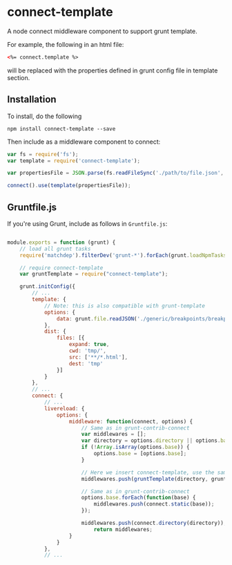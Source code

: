 connect-template
=============

A node connect middleware component to support grunt template.

For example, the following in an html file:

```html
<%= connect.template %>
```

will be replaced with the properties defined in grunt config file in template section.


Installation
------------
To install, do the following

```
npm install connect-template --save
```

Then include as a middleware component to connect:

```javascript
var fs = require('fs');
var template = require('connect-template');

var propertiesFile = JSON.parse(fs.readFileSync('./path/to/file.json', 'utf8'));

connect().use(template(propertiesFile));
```

Gruntfile.js
------------
If you're using Grunt, include as follows in `Gruntfile.js`:

```javascript

module.exports = function (grunt) {
    // load all grunt tasks
    require('matchdep').filterDev('grunt-*').forEach(grunt.loadNpmTasks);

    // require connect-template
    var gruntTemplate = require("connect-template");

    grunt.initConfig({
        // ...
        template: {
            // Note: this is also compatible with grunt-template
            options: {
                data: grunt.file.readJSON('./generic/breakpoints/breakpoints.json')
            },
            dist: {
                files: [{
                    expand: true,
                    cwd: 'tmp/',
                    src: ['**/*.html'],
                    dest: 'tmp'
                }]
            }
        },
        // ...
        connect: {
            // ...
            livereload: {
                options: {
                    middleware: function(connect, options) {
                        // Same as in grunt-contrib-connect
                        var middlewares = [];
                        var directory = options.directory || options.base[options.base.length - 1];
                        if (!Array.isArray(options.base)) {
                            options.base = [options.base];
                        }

                        // Here we insert connect-template, use the same pattern to add other middleware
                        middlewares.push(gruntTemplate(directory, grunt.template));

                        // Same as in grunt-contrib-connect
                        options.base.forEach(function(base) {
                            middlewares.push(connect.static(base));
                        });

                        middlewares.push(connect.directory(directory));
                            return middlewares;
                    }
                }
            },
            // ...

```

